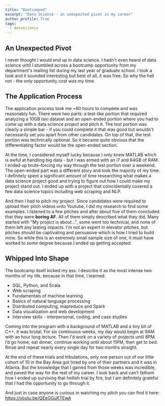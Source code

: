 ```yaml
---
title: "Bootcamped"
excerpt: "Data Science - an unexpected pivot in my career"
author_profile: True
tags:
  - datascience
---
```


## An Unexpected Pivot

I never thought I would end up in data science. I hadn't even heard of data science until I stumbled across a bootcamp opportunity from my department's mailing list during my last year of graduate school. I took a look and it sounded interesting but best of all, it was free. So why the hell not - the only opportunity cost was my time.

## The Application Process

The application process took me ~60 hours to complete and was reasonably fun. There were two parts: a test-like portion that required analyzing a 10GB taxi dataset and an open-ended portion where you had to come up with a data science project and pitch it. The test portion was clearly a simple bar - if you could complete it that was good but wouldn't necessarily set you apart from other candidates. On top of that, the test portion was technically optional. So it became quite obvious that the differentiating factor would be the open-ended section.

At the time, I considered myself lucky because I only knew MATLAB which is awful at handling big data - but I was armed with an i7 and 64GB of RAM. I ended up brute-forcing my way through the test portion over a weekend. The open-ended part was a different story and took the majority of my time. I definitely spent a significant amount of time researching what makes a data science project good and trying to figure out how I could make my project stand out. I ended up with a project that coincidentally covered a few data science topics including web scraping and NLP.

And then I had to pitch my project. Since candidates were required to upload their pitch videos onto Youtube, I did my research to find some examples. I listened to a few pitches and after about five of them concluded that they were **boring AF**. All of them simply described what they did. Many started with "My project is about...", some went too technical, and none of them left any lasting impacts. I'm not an expert in elevator pitches, but pitches should be captivating and persuasive which is how I tried to build mine. So while this is an extremely small sample size of one, it must have worked to some degree because I ended up getting accepted.

## Whipped Into Shape

The bootcamp itself kicked my ass. I describe it as the most intense two months of my life, because in that time, I learned:

* SQL, Python, and Scala
* Web scraping
* Fundamentals of machine learning
* Basics of natural language processing
* Distributed computing, mapreduce and Spark
* Data visualization and web development
* Interview skills - interpersonal, coding, and case studies

Coming into the program with a background of MATLAB and a tiny bit of C++, it was brutal. For six continuous weeks, my day would begin at 9AM with an hour long lecture. Then I'd work on a variety of projects until 8PM. I’d go home, eat dinner, continue working until about 11PM, then get to bed. Rinse and repeat nearly every single day for two months straight. 

At the end of these trials and tribulations, only one person out of our little cohort of 10 in the Bay Area got hired by one of their partners and it was in Atlanta. But the knowledge that I gained from those weeks was incredible, and paved the way for the rest of my career. I look back and can’t fathom how I ended up surviving that hellish trial by fire, but I am definitely grateful that I had the opportunity to go through it.

And just in case anyone is curious in watching my pitch you can find it here: https://youtu.be/QEeGGuKTEwA